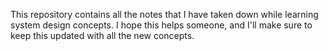 This repository contains all the notes that I have taken down while learning system design concepts. I hope this helps someone, and I'll make sure to keep this updated with all the new concepts.
